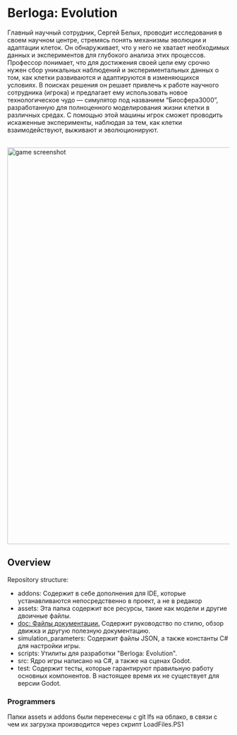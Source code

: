 Berloga: Evolution
======

Главный научный сотрудник, Сергей Белых, проводит исследования в своем научном центре, стремясь понять механизмы эволюции и адаптации клеток. Он обнаруживает, что у него не хватает необходимых данных и экспериментов для глубокого анализа этих процессов. Профессор понимает, что для достижения своей цели ему срочно нужен сбор уникальных наблюдений и экспериментальных данных о том, как клетки развиваются и адаптируются в изменяющихся условиях.
В поисках решения он решает привлечь к работе научного сотрудника (игрока) и предлагает ему использовать новое технологическое чудо — симулятор под названием “Биосфера3000”, разработанную для полноценного моделирования жизни клетки в различных средах. С помощью этой машины игрок сможет проводить искаженные эксперименты, наблюдая за тем, как клетки взаимодействуют, выживают и эволюционируют.

<br>
<img src="doc/srceen1.png" alt="game screenshot" width="900px">

Overview
--------

Repository structure:
- addons: Содержит в себе дополнения для IDE, которые устанавливаются непосредственно в проект, а не в редакор
- assets: Эта папка содержит все ресурсы, такие как модели и другие двоичные файлы. 
- [doc: Файлы документации.](/doc) Содержит руководство по стилю, обзор движка и другую полезную документацию.
- simulation_parameters: Содержит файлы JSON, а также константы C# для настройки игры.
- scripts: Утилиты для разработки "Berloga: Evolution".
- src: Ядро игры написано на C#, а также на сценах Godot.
- test: Содержит тесты, которые гарантируют правильную работу основных компонентов. В настоящее время их не существует для версии Godot.

### Programmers 
Папки assets и addons были перенесены с git lfs на облако, в связи с чем их загрузка производится через скрипт LoadFiles.PS1
